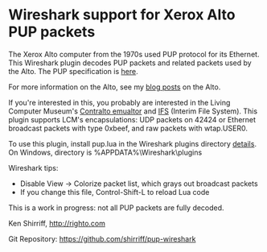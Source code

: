 # Wireshark support for Xerox Alto PUP packets #

The Xerox Alto computer from the 1970s used PUP protocol for its Ethernet. 
This Wireshark plugin decodes PUP packets and related packets used by the Alto.
The PUP specification is [here](http://www.textfiles.com/bitsavers/pdf/xerox/alto/pupSpec.pdf).

For more information on the Alto, see my [blog posts](http://www.righto.com/search/label/alto) on the Alto.

If you're interested in this, you probably are interested in the Living Computer Museum's [Contralto emualtor](https://github.com/livingcomputermuseum/ContrAlto) and [IFS](https://github.com/livingcomputermuseum/IFS) (Interim File System).
This plugin supports LCM's encapsulations: UDP packets on 42424 or Ethernet broadcast packets with type 0xbeef, and raw packets with wtap.USER0.

To use this plugin, install pup.lua in the Wireshark plugins directory [details](https://www.wireshark.org/docs/wsug_html_chunked/ChAppFilesConfigurationSection.html).
On Windows, directory is %APPDATA%\Wireshark\plugins

Wireshark tips:
*  Disable View -> Colorize packet list, which grays out broadcast packets
*  If you change this file, Control-Shift-L to reload Lua code

This is a work in progress: not all PUP packets are fully decoded.

Ken Shirriff, http://righto.com

Git Repository: https://github.com/shirriff/pup-wireshark
